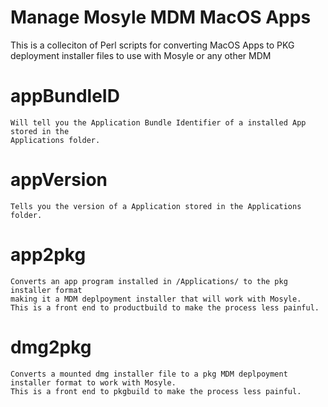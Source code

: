 Manage Mosyle MDM MacOS Apps
===============
 This is a colleciton of Perl scripts for converting MacOS Apps to PKG deployment installer files to use with Mosyle or any other MDM

appBundleID
===============
	Will tell you the Application Bundle Identifier of a installed App stored in the
    Applications folder.

appVersion 
===============
	Tells you the version of a Application stored in the Applications folder.

app2pkg 
===============
	Converts an app program installed in /Applications/ to the pkg installer format
    making it a MDM deplpoyment installer that will work with Mosyle.
    This is a front end to productbuild to make the process less painful.

dmg2pkg
===============
	Converts a mounted dmg installer file to a pkg MDM deplpoyment installer format to work with Mosyle.
    This is a front end to pkgbuild to make the process less painful.
